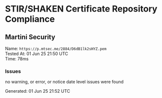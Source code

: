 # STIR/SHAKEN Certificate Repository Compliance

## Martini Security

Name: `https://p.mtsec.me/2884/D6dB1lk2sHYZ.pem`\
Tested At: 01 Jun 25 21:50 UTC\
Time: 78ms

### Issues

no warning, or error, or notice date level issues were found

Generated: 01 Jun 25 21:52 UTC